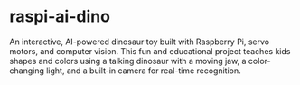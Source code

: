 # raspi-ai-dino
An interactive, AI-powered dinosaur toy built with Raspberry Pi, servo motors, and computer vision. This fun and educational project teaches kids shapes and colors using a talking dinosaur with a moving jaw, a color-changing light, and a built-in camera for real-time recognition.
